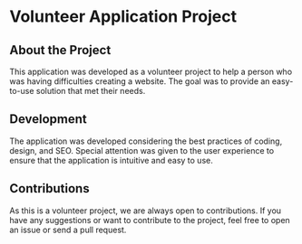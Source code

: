 # Volunteer Application Project

## About the Project

This application was developed as a volunteer project to help a person who was having difficulties creating a website. The goal was to provide an easy-to-use solution that met their needs.

## Development

The application was developed considering the best practices of coding, design, and SEO. Special attention was given to the user experience to ensure that the application is intuitive and easy to use.

## Contributions

As this is a volunteer project, we are always open to contributions. If you have any suggestions or want to contribute to the project, feel free to open an issue or send a pull request.
